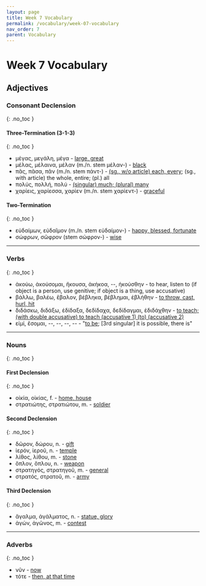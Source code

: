 ```yaml
---
layout: page
title: Week 7 Vocabulary
permalink: /vocabulary/week-07-vocabulary
nav_order: 7
parent: Vocabulary
---
```


# Week 7 Vocabulary

## Adjectives

### Consonant Declension
{: .no_toc }

#### Three-Termination (3-1-3)
{: .no_toc }
* μέγας, μεγάλη, μέγα - [large, great](https://logeion.uchicago.edu/μέγας)
* μέλας, μέλαινα, μέλαν (m./n. stem μέλαν-) - [black](https://logeion.uchicago.edu/μέλας)
* πᾶς, πᾶσα, πᾶν (m./n. stem πάντ-) - [(sg., w/o article) each, every](https://logeion.uchicago.edu/πᾶς); (sg., with article) the whole, entire; (pl.) all
* πολύς, πολλή, πολύ - [(singular) much; (plural) many](https://logeion.uchicago.edu/πολύς)
* χαρίεις, χαρίεσσα, χαρίεν (m./n. stem χαρίεντ-) - [graceful](https://logeion.uchicago.edu/χαρίεις)

#### Two-Termination
{: .no_toc }
* εὐδαίμων, εὐδαῖμον (m./n. stem εὐδαίμον-) - [happy, blessed, fortunate](https://logeion.uchicago.edu/εὐδαίμων)
* σώφρων, σῶφρον (stem σώφρον-) - [wise](https://logeion.uchicago.edu/σώφρων)

***

### Verbs
{: .no_toc }

* ἀκούω, ἀκούσομαι, ἤκουσα, ἀκήκοα, --, ἠκούσθην - to hear, listen to (if object is a person, use genitive; if object is a thing, use accusative)
* βάλλω, βαλέω, ἔβαλον, βέβληκα, βέβλημαι, ἐβλήθην - [to throw, cast, hurl, hit](https://logeion.uchicago.edu/βάλλω)
* διδάσκω, διδάξω, ἐδίδαξα, δεδίδαχα, δεδίδαγμαι, ἐδιδάχθην - [to teach; (with double accusative) to teach (accusative 1) (to) (accusative 2)](https://logeion.uchicago.edu/διδάσκω)
* εἰμί, ἔσομαι, --, --, --, -- - "[to be](https://logeion.uchicago.edu/εἰμί); [3rd singular] it is possible, there is"

***

### Nouns
{: .no_toc }

#### First Declension
{: .no_toc }
* οἰκία, οἰκίας, f. - [home, house](https://logeion.uchicago.edu/οἰκία)
* στρατιώτης, στρατιώτου, m. - [soldier](https://logeion.uchicago.edu/στρατιώτης)

#### Second Declension
{: .no_toc }
* δῶρον, δώρου, n. - [gift](https://logeion.uchicago.edu/δῶρον)
* ἱερόν, ἱεροῦ, n. - [temple](https://logeion.uchicago.edu/ἱερός)
* λίθος, λίθου, m. - [stone](https://logeion.uchicago.edu/λίθος)
* ὅπλον, ὅπλου, n. - [weapon](https://logeion.uchicago.edu/ὅπλον)
* στρατηγός, στρατηγοῦ, m. - [general](https://logeion.uchicago.edu/στρατηγός)
* στρατός, στρατοῦ, m. - [army](https://logeion.uchicago.edu/στρατός)

#### Third Declension
{: .no_toc }
* ἄγαλμα, ἀγάλματος, n. - [statue, glory](https://logeion.uchicago.edu/ἄγαλμα)
* ἀγών, ἀγῶνος, m. - [contest](https://logeion.uchicago.edu/ἀγών)

***

### Adverbs
{: .no_toc }

* νῦν - [now](https://logeion.uchicago.edu/)
* τότε - [then, at that time](https://logeion.uchicago.edu/)